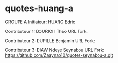 # quotes-huang-a

GROUPE A
Initiateur: HUANG Edric

Contributeur 1: BOURICH Théo            URL Fork:

Contributeur 2: DUPILLE Benjamin        URL Fork:

Contributeur 3: DIAW Ndeye Seynabou     URL Fork: https://github.com/Zaaynab10/quotes-seynabou-a.git
